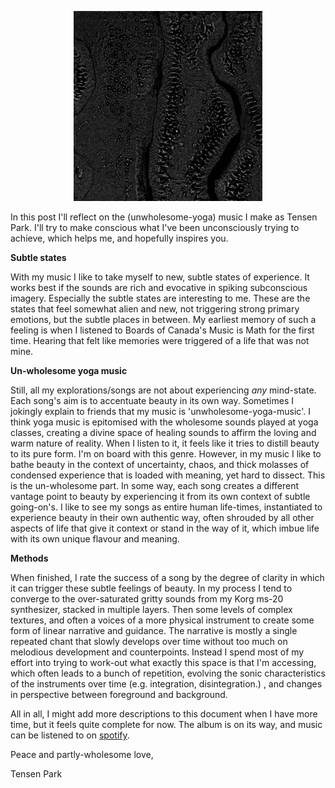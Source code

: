 <p align="center">
<img width= "60%" src="/images/blogHeaders/firefliesPoster.webp" alt="ld image">
</p>

In this post I'll reflect on the (unwholesome-yoga) music I make as Tensen Park. I'll try to make conscious what I've been unconsciously trying to achieve, which helps me, and hopefully inspires you. 

**Subtle states**

With my music I like to take myself to new, subtle states of experience. It works best if the sounds are rich and evocative in spiking subconscious imagery. Especially the subtle states are interesting to me. These are the states that feel somewhat alien and new, not triggering strong primary emotions, but the subtle places in between. My earliest memory of such a feeling is when I listened to Boards of Canada's Music is Math for the first time. Hearing that felt like memories were triggered of a life that was not mine.

**Un-wholesome yoga music**

Still, all my explorations/songs are not about experiencing *any* mind-state. Each song's aim is to accentuate beauty in its own way. Sometimes I jokingly explain to friends that my music is 'unwholesome-yoga-music'. I think yoga music is epitomised with the wholesome sounds played at yoga classes, creating a divine space of healing sounds to affirm the loving and warm nature of reality. When I listen to it, it feels like it tries to distill beauty to its pure form. I'm on board with this genre. However, in my music I like to bathe beauty in the context of uncertainty, chaos, and thick molasses of condensed experience that is loaded with meaning, yet hard to dissect. This is the un-wholesome part. In some way, each song creates a different vantage point to beauty by experiencing it from its own context of subtle going-on's. I like to see my songs as entire human life-times, instantiated to experience beauty in their own authentic way, often shrouded by all other aspects of life that give it context or stand in the way of it, which imbue life with its own unique flavour and meaning. 

**Methods**

When finished, I rate the success of a song by the degree of clarity in which it can trigger these subtle feelings of beauty. In my process I tend to converge to the over-saturated gritty sounds from my Korg ms-20 synthesizer, stacked in multiple layers. Then some levels of complex textures, and often a voices of a more physical instrument to create some form of linear narrative and guidance. The narrative is mostly a single repeated chant that slowly develops over time without too much on melodious development and counterpoints. Instead I spend most of my effort into trying to work-out what exactly this space is that I'm accessing, which often leads to a bunch of repetition, evolving the sonic characteristics of the instruments over time (e.g. integration, disintegration.) , and changes in perspective between foreground and background.

All in all, I might add more descriptions to this document when I have more time, but it feels quite complete for now. The album is on its way, and music can be listened to on [spotify](https://open.spotify.com/artist/1lB15Q7MjR8s2j7TzeMP9Y?si=yykNVZ46TPmIMlcTGlJUDg).


Peace and partly-wholesome love, 

Tensen Park